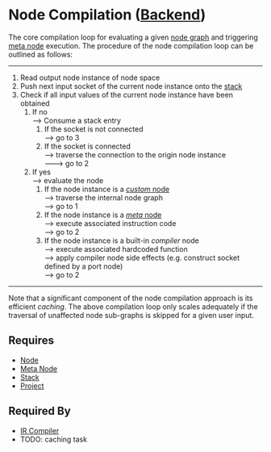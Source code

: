 # Node Compilation ([Backend](../backend.md))

The core compilation loop for evaluating a given [node graph](../nodes/node.md) and triggering [meta node](../nodes/meta_node.md) execution. The procedure of the node compilation loop can be outlined as follows:

___
1. Read output node instance of node space
2. Push next input socket of the current node instance onto the [stack](./stack.md)
3. Check if all input values of the current node instance have been obtained
    1. If no<br>
    --> Consume a stack entry<br>
        1. If the socket is not connected<br>
        --> go to 3
        2. If the socket is connected<br>
        --> traverse the connection to the origin node instance<br>
        ---> go to 2
    2. If yes<br>
    --> evaluate the node<br>
        1. If the node instance is a [*custom* node](../nodes/node.md)<br>
        --> traverse the internal node graph<br>
        --> go to 1
        2. If the node instance is a [*meta* node](../nodes/meta_node.md)<br>
        --> execute associated instruction code<br>
        --> go to 2
        3. If the node instance is a built-in *compiler* node<br>
        --> execute associated hardcoded function<br>
        --> apply compiler node side effects (e.g. construct socket defined by a port node)<br>
        --> go to 2
___

Note that a significant component of the node compilation approach is its efficient *caching*. The above compilation loop only scales adequately if the traversal of unaffected node sub-graphs is skipped for a given user input.

## Requires

- [Node](../nodes/node.md)
- [Meta Node](../nodes/meta_node.md)
- [Stack](./stack.md)
- [Project](../project/project.md)

## Required By

- [IR Compiler](./ir_compiler.md)
- TODO: caching task
